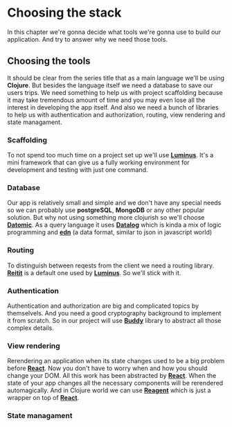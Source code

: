 # Choosing the stack

In this chapter we're gonna decide what tools we're gonna use to build our application. And try to answer why we need those tools. 

## Choosing the tools

It should be clear from the series title that as a main language we'll be using **Clojure**. But besides the language itself we need a database to save our users trips. We need something to help us with project scaffolding because it may take tremendous amount of time and you may even lose all the interest in developing the app itself. And also we need a bunch of libraries to help us with authentication and authorization, routing, view rendering and state managament. 

### Scaffolding

To not spend too much time on a project set up we'll use [**Luminus**][luminus]. It's a mini framework that can give us a fully working environment for development and testing with just one command.

### Database 

Our app is relatively small and simple and we don't have any special needs so we can probably use **postgreSQL**, **MongoDB** or any other popular solution. But why not using something more clojurish so we'll choose  [**Datomic**][datomic]. As a query language it uses [**Datalog**][datalog] which is kinda a mix of logic programming and [**edn**][edn] (a data format, similar to json in javascript world)

### Routing

To distinguish between reqests from the client we need a routing library. [**Reitit**][reitit] is a default one used by [**Luminus**][luminus]. So we'll stick with it.

### Authentication

Authentication and authorization are big and complicated topics by themselvels. And you need a good cryptography background to implement it from scratch. So in our project will use [**Buddy**][buddy] library to abstract all those complex details. 

### View rendering 

Rerendering an application when its state changes used to be a big problem before [**React**][react]. Now you don't have to worry when and how you should change your DOM. All this work has been abstracted by [**React**][react]. When the state of your app changes all the necessary components will be rerendered automagically. And in Clojure world we can use [**Reagent**][reagent] which is just a wrapper on top of [**React**][react]. 

### State managament


[datomic]: https://docs.datomic.com/on-prem/getting-started/brief-overview.html
[datalog]: http://www.learndatalogtoday.org/
[edn]: https://github.com/edn-format/edn
[luminus]: http://www.luminusweb.net/
[reitit]: https://metosin.github.io/reitit/
[buddy]: https://github.com/funcool/buddy
[react]: https://reactjs.org/
[reagent]: https://reagent-project.github.io/
[re-frame]: https://github.com/Day8/re-frame
<!--stackedit_data:
eyJoaXN0b3J5IjpbMTMyMTQ2Njc3OCwxNDM2NTAzMTk1LC0xMz
A0NDU2NTA0LC01NjU3ODY2MCw1OTcyODEyODgsLTk3MjY4OTI5
MiwtMTUzMDc0MTA1NywxODY3OTEyMzg3LDcxMDU2MzYzNywyMD
c3OTc4MDA5LDU4NTcwNzM1OCwyMTM5NDU0ODc0LDMyMjM5OTcw
MiwtMTQ0NTg1NjQ4MCwtNDgxNDE5MTQ4LDEyMjM2ODA4NDQsLT
QzMjk5NDE2MiwtMTQ2MzcwMDQ3MywtMTM0MTc4OTc3NF19
-->